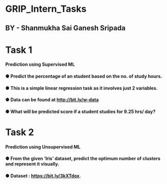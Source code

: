 # GRIP_Intern_Tasks

## BY - Shanmukha Sai Ganesh Sripada

# Task 1 
  #### Prediction using Supervised ML
  #### ● Predict the percentage of an student based on the no. of study hours.
  #### ● This is a simple linear regression task as it involves just 2 variables.
  #### ● Data can be found at http://bit.ly/w-data
  #### ● What will be predicted score if a student studies for 9.25 hrs/ day?

# Task 2 
  #### Prediction using Unsupervised ML
  #### ● From the given ‘Iris’ dataset, predict the optimum number of clusters and represent it visually. 
  #### ● Dataset : https://bit.ly/3kXTdox.

